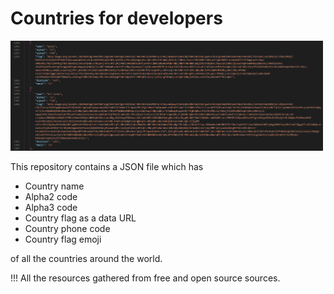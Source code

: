 # Countries for developers

<img src="./images/Dataset.png" width=500>

This repository contains a JSON file which has 
<ul>
    <li>Country name</li>
    <li>Alpha2 code</li>
    <li>Alpha3 code</li>
    <li>Country flag as a data URL</li>
    <li>Country phone code</li>
    <li>Country flag emoji</li>
</ul>

of all the countries around the world.

!!! All the resources gathered from free and open source sources.
